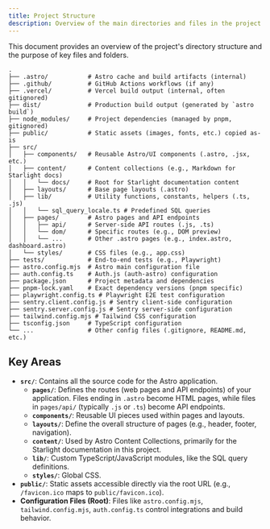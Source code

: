 ```yaml
---
title: Project Structure
description: Overview of the main directories and files in the project.
---
```


This document provides an overview of the project's directory structure and the purpose of key files and folders.

```
.
├── .astro/           # Astro cache and build artifacts (internal)
├── .github/          # GitHub Actions workflows (if any)
├── .vercel/          # Vercel build output (internal, often gitignored)
├── dist/             # Production build output (generated by `astro build`)
├── node_modules/     # Project dependencies (managed by pnpm, gitignored)
├── public/           # Static assets (images, fonts, etc.) copied as-is
├── src/
│   ├── components/   # Reusable Astro/UI components (.astro, .jsx, etc.)
│   ├── content/      # Content collections (e.g., Markdown for Starlight docs)
│   │   └── docs/     # Root for Starlight documentation content
│   ├── layouts/      # Base page layouts (.astro)
│   ├── lib/          # Utility functions, constants, helpers (.ts, .js)
│   │   └── sql_query_locale.ts # Predefined SQL queries
│   ├── pages/        # Astro pages and API endpoints
│   │   ├── api/      # Server-side API routes (.js, .ts)
│   │   └── dom/      # Specific routes (e.g., DOM preview)
│   │   └── ...       # Other .astro pages (e.g., index.astro, dashboard.astro)
│   └── styles/       # CSS files (e.g., app.css)
├── tests/            # End-to-end tests (e.g., Playwright)
├── astro.config.mjs  # Astro main configuration file
├── auth.config.ts    # Auth.js (auth-astro) configuration
├── package.json      # Project metadata and dependencies
├── pnpm-lock.yaml    # Exact dependency versions (pnpm specific)
├── playwright.config.ts # Playwright E2E test configuration
├── sentry.client.config.js # Sentry client-side configuration
├── sentry.server.config.js # Sentry server-side configuration
├── tailwind.config.mjs # Tailwind CSS configuration
├── tsconfig.json     # TypeScript configuration
└── ...               # Other config files (.gitignore, README.md, etc.)
```

## Key Areas

- **`src/`**: Contains all the source code for the Astro application.
    - **`pages/`**: Defines the routes (web pages and API endpoints) of your application. Files ending in `.astro` become HTML pages, while files in `pages/api/` (typically `.js` or `.ts`) become API endpoints.
    - **`components/`**: Reusable UI pieces used within pages and layouts.
    - **`layouts/`**: Define the overall structure of pages (e.g., header, footer, navigation).
    - **`content/`**: Used by Astro Content Collections, primarily for the Starlight documentation in this project.
    - **`lib/`**: Custom TypeScript/JavaScript modules, like the SQL query definitions.
    - **`styles/`**: Global CSS.
- **`public/`**: Static assets accessible directly via the root URL (e.g., `/favicon.ico` maps to `public/favicon.ico`).
- **Configuration Files (Root)**: Files like `astro.config.mjs`, `tailwind.config.mjs`, `auth.config.ts` control integrations and build behavior. 